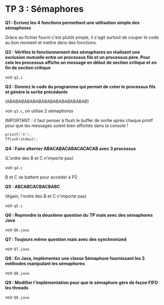 # TP 3 : Sémaphores

**Q1 : Ecrivez les 4 fonctions permettant une utilisation simple des sémaphores**

Grâce au fichier fourni c'est plutôt simple, il s'agit surtout de couper le code
au bon moment et mettre dans des fonctions.

**Q2 : Vérifiez le fonctionnement des sémaphores en réalisant une exclusion mutuelle entre un processus fils
et un processus père. Pour cela les processus affiche un message en début de section critique et en fin de
section critique**

voir `q2.c`

**Q3 : Donnez le code du programme qui permet de créer le processus fils et génére la sortie
précédante**

(ABABABABABABABABABABABABABAB)

voir `q3.c`, on utilise 2 sémaphores

IMPORTANT : il faut penser à flush le buffer de sortie après chaque printf pour que les messages
soient bien affichés dans la console !

```c
printf("A");
fflush(stdout);
```

**Q4 : Faire alterner ABACABACABACACACAB avec 3 processus**

(L'ordre des B et C n'importe pas)

voir `q4.c`

B et C se battent pour accéder à P2

**Q5 : ABCABCACBACBABC**

(Again, l'ordre des B et C n'importe pas)

voir `q5.c`

**Q6 : Reprendre la deuxième question du TP mais avec des sémaphores Java**

voir `Q6.java`

**Q7 : Toujours même question mais avec des synchronized**

voir `Q7.java`

**Q8 : En Java, implémentez une classe Sémaphore fournissant les 3 méthodes manipulant les sémaphores**

voir `Q8.java`

**Q9 : Modifier l'implémentation pour que le sémaphore gère de façon FIFO les threads**

voir `Q9.java`
